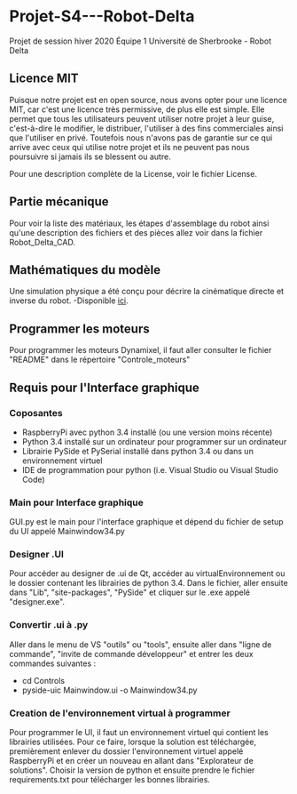 # Projet-S4---Robot-Delta
Projet de session hiver 2020 Équipe 1 Université de Sherbrooke - Robot Delta

## Licence MIT
Puisque notre projet est en open source, nous avons opter pour une licence MIT, car c'est une licence très permissive, de plus elle est simple. Elle permet que tous les utilisateurs peuvent utiliser notre projet à leur guise, c'est-à-dire le modifier, le distribuer, l'utiliser à des fins commerciales ainsi que l'utiliser en privé. Toutefois nous n'avons pas de garantie sur ce qui arrive avec ceux qui utilise notre projet et ils ne peuvent pas nous poursuivre si jamais ils se blessent ou autre.

Pour une description complète de la License, voir le fichier License.

## Partie mécanique
Pour voir la liste des matériaux, les étapes d'assemblage du robot ainsi qu'une description des fichiers et des pièces allez voir dans la fichier Robot_Delta_CAD.

## Mathématiques du modèle
Une simulation physique a été conçu pour décrire la cinématique directe et inverse du robot.
-Disponible [ici](https://github.com/LoicBoileau/Projet-S4---Robot-Delta/tree/master/Simulations%20Physiques).

## Programmer les moteurs
Pour programmer les moteurs Dynamixel, il faut aller consulter le fichier "README" dans le répertoire "Controle_moteurs" 

## Requis pour l'Interface graphique
### Coposantes
  - RaspberryPi avec python 3.4 installé (ou une version moins récente)
  - Python 3.4 installé sur un ordinateur pour programmer sur un ordinateur 
  - Librairie PySide et PySerial installé dans python 3.4 ou dans un environnement virtuel
  - IDE de programmation pour python (i.e. Visual Studio ou Visual Studio Code)
  
### Main pour Interface graphique
GUI.py est le main pour l'interface graphique et dépend du fichier de setup du UI appelé Mainwindow34.py

### Designer .UI
Pour accéder au designer de .ui de Qt, accéder au virtualEnvironnement ou le dossier contenant les librairies de python 3.4.
Dans le fichier, aller ensuite dans "Lib", "site-packages", "PySide" et cliquer sur le .exe appelé "designer.exe".

### Convertir .ui à .py 
Aller dans le menu de VS "outils" ou "tools", ensuite aller dans "ligne de commande", "invite de commande développeur" et entrer les deux commandes suivantes :
* cd Controls
* pyside-uic Mainwindow.ui -o Mainwindow34.py

### Creation de l'environnement virtual à programmer
Pour programmer le UI, il faut un environnement virtuel qui contient les librairies utilisées.
Pour ce faire, lorsque la solution est téléchargée, premièrement enlever du dossier l'environnement
virtuel appelé RaspberryPi et en créer un nouveau en allant dans "Explorateur de solutions". Choisir 
la version de python et ensuite prendre le fichier requirements.txt pour télécharger les bonnes 
librairies.


